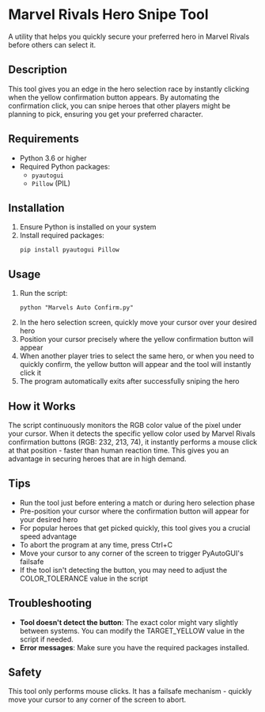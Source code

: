 # Marvel Rivals Hero Snipe Tool

A utility that helps you quickly secure your preferred hero in Marvel Rivals before others can select it.

## Description

This tool gives you an edge in the hero selection race by instantly clicking when the yellow confirmation button appears. By automating the confirmation click, you can snipe heroes that other players might be planning to pick, ensuring you get your preferred character.

## Requirements

- Python 3.6 or higher
- Required Python packages:
  - `pyautogui`
  - `Pillow` (PIL)

## Installation

1. Ensure Python is installed on your system
2. Install required packages:
   ```
   pip install pyautogui Pillow
   ```

## Usage

1. Run the script:
   ```
   python "Marvels Auto Confirm.py"
   ```
2. In the hero selection screen, quickly move your cursor over your desired hero
3. Position your cursor precisely where the yellow confirmation button will appear
4. When another player tries to select the same hero, or when you need to quickly confirm, the yellow button will appear and the tool will instantly click it
5. The program automatically exits after successfully sniping the hero

## How it Works

The script continuously monitors the RGB color value of the pixel under your cursor. When it detects the specific yellow color used by Marvel Rivals confirmation buttons (RGB: 232, 213, 74), it instantly performs a mouse click at that position - faster than human reaction time. This gives you an advantage in securing heroes that are in high demand.

## Tips

- Run the tool just before entering a match or during hero selection phase
- Pre-position your cursor where the confirmation button will appear for your desired hero
- For popular heroes that get picked quickly, this tool gives you a crucial speed advantage
- To abort the program at any time, press Ctrl+C
- Move your cursor to any corner of the screen to trigger PyAutoGUI's failsafe
- If the tool isn't detecting the button, you may need to adjust the COLOR_TOLERANCE value in the script

## Troubleshooting

- **Tool doesn't detect the button**: The exact color might vary slightly between systems. You can modify the TARGET_YELLOW value in the script if needed.
- **Error messages**: Make sure you have the required packages installed.

## Safety

This tool only performs mouse clicks. It has a failsafe mechanism - quickly move your cursor to any corner of the screen to abort.
